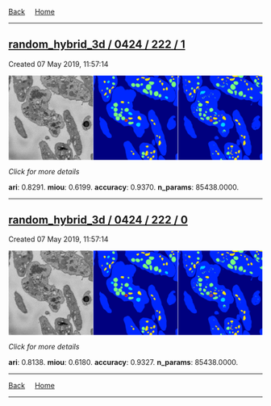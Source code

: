 
[Back](..)&nbsp;&nbsp;&nbsp;&nbsp;&nbsp;[Home](https://leapmanlab.github.io/snapshots)

---

<div class="summary"><a href="1"><h2>random_hybrid_3d / 0424 / 222 / 1</h2></a><p>Created 07 May 2019, 11:57:14
</p><a href="1"><img src="1/media/summary.png" align="center"></a><p>
<i>Click for more details</i>
</p></div>

**ari**: 0.8291. **miou**: 0.6199. **accuracy**: 0.9370. **n_params**: 85438.0000. 

---

<div class="summary"><a href="0"><h2>random_hybrid_3d / 0424 / 222 / 0</h2></a><p>Created 07 May 2019, 11:57:14
</p><a href="0"><img src="0/media/summary.png" align="center"></a><p>
<i>Click for more details</i>
</p></div>

**ari**: 0.8138. **miou**: 0.6180. **accuracy**: 0.9327. **n_params**: 85438.0000. 

---

[Back](..)&nbsp;&nbsp;&nbsp;&nbsp;&nbsp;[Home](https://leapmanlab.github.io/snapshots)

---